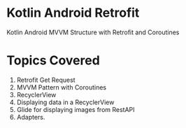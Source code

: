 # Kotlin Android Retrofit
Kotlin Android MVVM Structure  with Retrofit and Coroutines

# Topics Covered
 1. Retrofit Get Request
 2. MVVM Pattern with Coroutines
 3. RecyclerView
 4. Displaying data in a RecyclerView
 5. Glide for displaying images from RestAPI
 6. Adapters.
